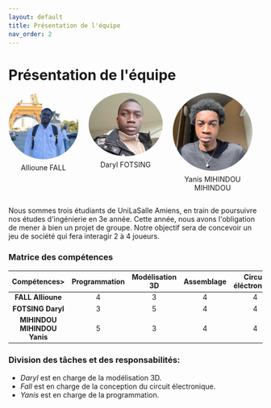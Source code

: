 ```yaml
---
layout: default
title: Présentation de l'équipe
nav_order: 2
---
```


# Présentation de l'équipe
<style>
.grid-container {
    display: grid;
    grid-template-columns: auto auto auto auto;
    gap: 20px;
    text-align: center; /* Pour centrer le texte sous les images */
}

img {
    
}

.rounded-image {
    border-radius: 50%;
    width: 200px; /* Taille des images */
    height: auto;
}

.image-caption {
    margin-top: 5px; /* Espacement entre l'image et le texte */
}
</style>

<div class="grid-container">
    <div>
        <img src="images/Team/Fall.jpg" alt="Photo FALL" class="rounded-image">
        <p class="image-caption">Allioune FALL</p>
    </div>
    <div>
        <img src="images/Team/Daryl.jpg" alt="Photo Daryl" class="rounded-image">
        <p class="image-caption">Daryl FOTSING</p>
    </div>
    <div>
        <img src="images/Team/Yanis.jpg" alt="Photo Yanis" class="rounded-image">
        <p class="image-caption">Yanis MIHINDOU MIHINDOU</p>
    </div>
</div>

Nous sommes trois étudiants de UniLaSalle Amiens, en train de poursuivre nos études d'ingénierie en 3e année.
Cette année, nous avons l'obligation de mener à bien un projet de groupe. Notre objectif sera de concevoir un jeu de société qui fera interagir 2 à 4 joueurs.
### Matrice des compétences
|Compétences>| Programmation | Modélisation 3D | Assemblage |Circuit éléctronique|
|:-:|:--:|:---:|:--:|:---:|
| **FALL Allioune** | 4 | 3| 4 |4|
| **FOTSING Daryl** | 3 | 5 | 4|4|
| **MIHINDOU MIHINDOU Yanis** | 5 | 3 | 4 |4|

### Division des tâches et des responsabilités:
- *Daryl* est en charge de la modélisation 3D.
- *Fall* est en charge de la conception du circuit électronique.
- *Yanis* est en charge de la programmation.
